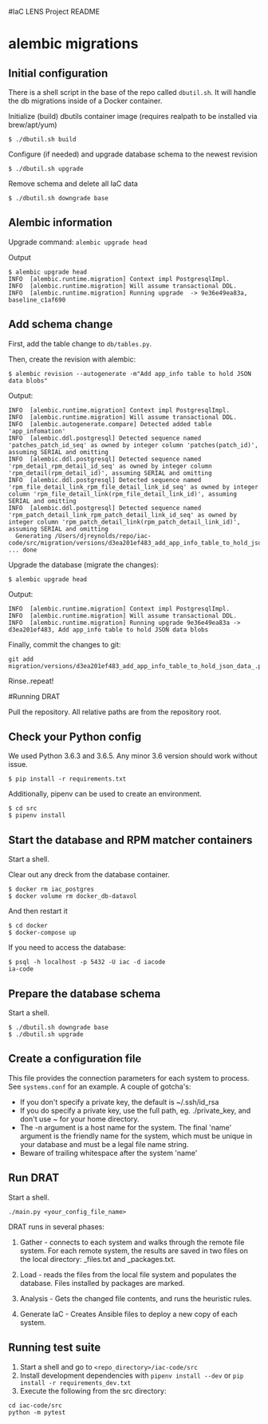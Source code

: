 #IaC LENS Project README

# alembic migrations
## Initial configuration

There is a shell script in the base of the repo called `dbutil.sh`.  It will handle the db migrations inside of a Docker container.

Initialize (build) dbutils container image (requires realpath to be installed via brew/apt/yum)

```shell
$ ./dbutil.sh build
```

Configure (if needed) and upgrade database schema to the newest revision
```shell
$ ./dbutil.sh upgrade
```

Remove schema and delete all IaC data
```shell
$ ./dbutil.sh downgrade base
```

## Alembic information

Upgrade command: `alembic upgrade head`

Output
```shell
$ alembic upgrade head
INFO  [alembic.runtime.migration] Context impl PostgresqlImpl.
INFO  [alembic.runtime.migration] Will assume transactional DDL.
INFO  [alembic.runtime.migration] Running upgrade  -> 9e36e49ea83a, baseline_c1af690
```
## Add schema change

First, add the table change to `db/tables.py`.

Then, create the revision with alembic:

```shell
$ alembic revision --autogenerate -m"Add app_info table to hold JSON data blobs"
```
Output:
```
INFO  [alembic.runtime.migration] Context impl PostgresqlImpl.
INFO  [alembic.runtime.migration] Will assume transactional DDL.
INFO  [alembic.autogenerate.compare] Detected added table 'app_infomation'
INFO  [alembic.ddl.postgresql] Detected sequence named 'patches_patch_id_seq' as owned by integer column 'patches(patch_id)', assuming SERIAL and omitting
INFO  [alembic.ddl.postgresql] Detected sequence named 'rpm_detail_rpm_detail_id_seq' as owned by integer column 'rpm_detail(rpm_detail_id)', assuming SERIAL and omitting
INFO  [alembic.ddl.postgresql] Detected sequence named 'rpm_file_detail_link_rpm_file_detail_link_id_seq' as owned by integer column 'rpm_file_detail_link(rpm_file_detail_link_id)', assuming SERIAL and omitting
INFO  [alembic.ddl.postgresql] Detected sequence named 'rpm_patch_detail_link_rpm_patch_detail_link_id_seq' as owned by integer column 'rpm_patch_detail_link(rpm_patch_detail_link_id)', assuming SERIAL and omitting
  Generating /Users/djreynolds/repo/iac-code/src/migration/versions/d3ea201ef483_add_app_info_table_to_hold_json_data_.py ... done
```

Upgrade the database (migrate the changes):

```shell
$ alembic upgrade head
```
Output:
```
INFO  [alembic.runtime.migration] Context impl PostgresqlImpl.
INFO  [alembic.runtime.migration] Will assume transactional DDL.
INFO  [alembic.runtime.migration] Running upgrade 9e36e49ea83a -> d3ea201ef483, Add app_info table to hold JSON data blobs
```

Finally, commit the changes to git:
```
git add migration/versions/d3ea201ef483_add_app_info_table_to_hold_json_data_.py
```

Rinse..repeat!

#Running DRAT

Pull the repository. All relative paths are from the repository root.
## Check your Python config
We used Python 3.6.3 and 3.6.5.  Any minor 3.6 version should work without issue.

```shell
$ pip install -r requirements.txt
```

Additionally, pipenv can be used to create an environment.
```shell
$ cd src
$ pipenv install
```

## Start the database and RPM matcher containers
Start a shell.

Clear out any dreck from the database container.

```shell
$ docker rm iac_postgres
$ docker volume rm docker_db-datavol
```

And then restart it

```shell
$ cd docker
$ docker-compose up
```

If you need to access the database:

```shell
$ psql -h localhost -p 5432 -U iac -d iacode
ia-code
```

## Prepare the database schema
Start a shell.

```shell
$ ./dbutil.sh downgrade base
$ ./dbutil.sh upgrade
```

## Create a configuration file
This file provides the connection parameters for each system to process. See `systems.conf` for an example. A couple of gotcha's:

* If you don't specify a private key, the default is ~/.ssh/id_rsa
* If you do specify a private key, use the full path, eg. ./private_key, and don't use ~ for your home directory.
* The -n argument is a host name for the system. The final 'name' argument is the friendly name for the system, which must be unique in your database and must be a legal file name string.
* Beware of trailing whitespace after the system 'name'

## Run DRAT
Start a shell.

```shell
./main.py <your_config_file_name>
```

DRAT runs in several phases:

1. Gather - connects to each system and walks through the remote file system. For each remote system, the results are saved in two files on the local directory: <system>_files.txt and <system>_packages.txt.

1. Load - reads the files from the local file system and populates the database. Files installed by packages are marked.

1. Analysis - Gets the changed file contents, and runs the heuristic rules.

1. Generate IaC - Creates Ansible files to deploy a new copy of each system.

## Running test suite
1. Start a shell and go to `<repo_directory>/iac-code/src`
2. Install development dependencies with `pipenv install --dev` or `pip install -r requirements_dev.txt`
3. Execute the following from the src directory:

```shell
cd iac-code/src
python -m pytest
```
